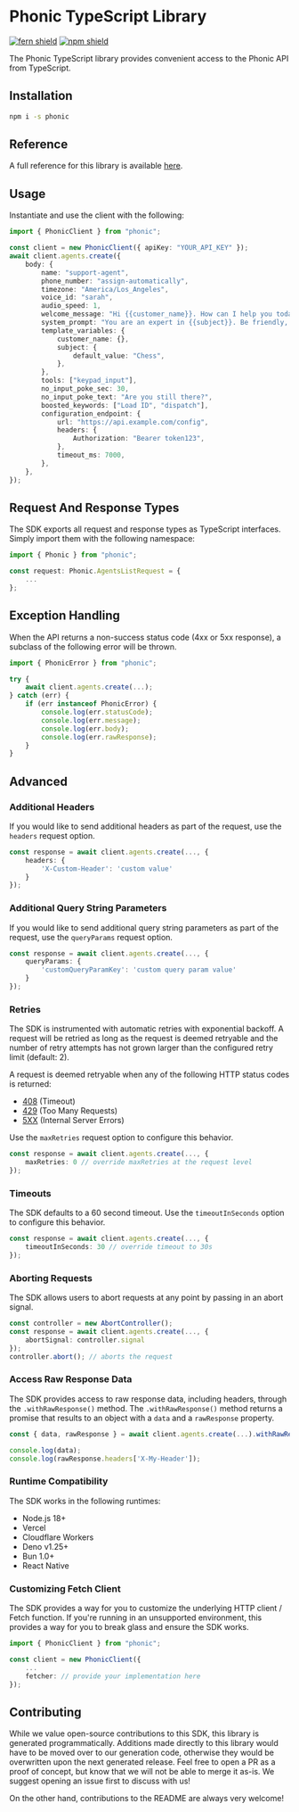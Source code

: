# Phonic TypeScript Library

[![fern shield](https://img.shields.io/badge/%F0%9F%8C%BF-Built%20with%20Fern-brightgreen)](https://buildwithfern.com?utm_source=github&utm_medium=github&utm_campaign=readme&utm_source=https%3A%2F%2Fgithub.com%2Ffern-demo%2Fphonic-ts-sdk)
[![npm shield](https://img.shields.io/npm/v/phonic)](https://www.npmjs.com/package/phonic)

The Phonic TypeScript library provides convenient access to the Phonic API from TypeScript.

## Installation

```sh
npm i -s phonic
```

## Reference

A full reference for this library is available [here](https://github.com/fern-demo/phonic-ts-sdk/blob/HEAD/./reference.md).

## Usage

Instantiate and use the client with the following:

```typescript
import { PhonicClient } from "phonic";

const client = new PhonicClient({ apiKey: "YOUR_API_KEY" });
await client.agents.create({
    body: {
        name: "support-agent",
        phone_number: "assign-automatically",
        timezone: "America/Los_Angeles",
        voice_id: "sarah",
        audio_speed: 1,
        welcome_message: "Hi {{customer_name}}. How can I help you today?",
        system_prompt: "You are an expert in {{subject}}. Be friendly, helpful and concise.",
        template_variables: {
            customer_name: {},
            subject: {
                default_value: "Chess",
            },
        },
        tools: ["keypad_input"],
        no_input_poke_sec: 30,
        no_input_poke_text: "Are you still there?",
        boosted_keywords: ["Load ID", "dispatch"],
        configuration_endpoint: {
            url: "https://api.example.com/config",
            headers: {
                Authorization: "Bearer token123",
            },
            timeout_ms: 7000,
        },
    },
});
```

## Request And Response Types

The SDK exports all request and response types as TypeScript interfaces. Simply import them with the
following namespace:

```typescript
import { Phonic } from "phonic";

const request: Phonic.AgentsListRequest = {
    ...
};
```

## Exception Handling

When the API returns a non-success status code (4xx or 5xx response), a subclass of the following error
will be thrown.

```typescript
import { PhonicError } from "phonic";

try {
    await client.agents.create(...);
} catch (err) {
    if (err instanceof PhonicError) {
        console.log(err.statusCode);
        console.log(err.message);
        console.log(err.body);
        console.log(err.rawResponse);
    }
}
```

## Advanced

### Additional Headers

If you would like to send additional headers as part of the request, use the `headers` request option.

```typescript
const response = await client.agents.create(..., {
    headers: {
        'X-Custom-Header': 'custom value'
    }
});
```

### Additional Query String Parameters

If you would like to send additional query string parameters as part of the request, use the `queryParams` request option.

```typescript
const response = await client.agents.create(..., {
    queryParams: {
        'customQueryParamKey': 'custom query param value'
    }
});
```

### Retries

The SDK is instrumented with automatic retries with exponential backoff. A request will be retried as long
as the request is deemed retryable and the number of retry attempts has not grown larger than the configured
retry limit (default: 2).

A request is deemed retryable when any of the following HTTP status codes is returned:

- [408](https://developer.mozilla.org/en-US/docs/Web/HTTP/Status/408) (Timeout)
- [429](https://developer.mozilla.org/en-US/docs/Web/HTTP/Status/429) (Too Many Requests)
- [5XX](https://developer.mozilla.org/en-US/docs/Web/HTTP/Status/500) (Internal Server Errors)

Use the `maxRetries` request option to configure this behavior.

```typescript
const response = await client.agents.create(..., {
    maxRetries: 0 // override maxRetries at the request level
});
```

### Timeouts

The SDK defaults to a 60 second timeout. Use the `timeoutInSeconds` option to configure this behavior.

```typescript
const response = await client.agents.create(..., {
    timeoutInSeconds: 30 // override timeout to 30s
});
```

### Aborting Requests

The SDK allows users to abort requests at any point by passing in an abort signal.

```typescript
const controller = new AbortController();
const response = await client.agents.create(..., {
    abortSignal: controller.signal
});
controller.abort(); // aborts the request
```

### Access Raw Response Data

The SDK provides access to raw response data, including headers, through the `.withRawResponse()` method.
The `.withRawResponse()` method returns a promise that results to an object with a `data` and a `rawResponse` property.

```typescript
const { data, rawResponse } = await client.agents.create(...).withRawResponse();

console.log(data);
console.log(rawResponse.headers['X-My-Header']);
```

### Runtime Compatibility

The SDK works in the following runtimes:

- Node.js 18+
- Vercel
- Cloudflare Workers
- Deno v1.25+
- Bun 1.0+
- React Native

### Customizing Fetch Client

The SDK provides a way for you to customize the underlying HTTP client / Fetch function. If you're running in an
unsupported environment, this provides a way for you to break glass and ensure the SDK works.

```typescript
import { PhonicClient } from "phonic";

const client = new PhonicClient({
    ...
    fetcher: // provide your implementation here
});
```

## Contributing

While we value open-source contributions to this SDK, this library is generated programmatically.
Additions made directly to this library would have to be moved over to our generation code,
otherwise they would be overwritten upon the next generated release. Feel free to open a PR as
a proof of concept, but know that we will not be able to merge it as-is. We suggest opening
an issue first to discuss with us!

On the other hand, contributions to the README are always very welcome!
